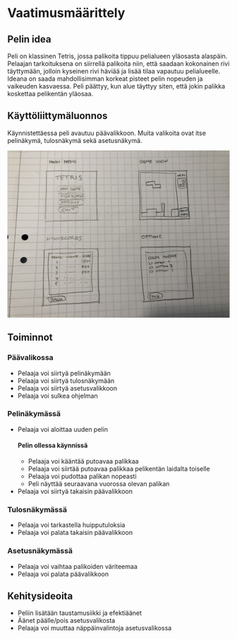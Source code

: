# Vaatimusmäärittely

## Pelin idea

Peli on klassinen Tetris, jossa palikoita tippuu pelialueen yläosasta alaspäin. Pelaajan tarkoituksena on siirrellä palikoita niin, että saadaan kokonainen rivi täyttymään, jolloin kyseinen rivi häviää ja lisää tilaa vapautuu pelialueelle. Ideana on saada mahdollisimman korkeat pisteet pelin nopeuden ja vaikeuden kasvaessa. Peli päättyy, kun alue täyttyy siten, että jokin palikka koskettaa pelikentän yläosaa.

## Käyttöliittymäluonnos

Käynnistettäessa peli avautuu päävalikkoon. Muita valikoita ovat itse pelinäkymä, tulosnäkymä sekä asetusnäkymä.

<img src="https://raw.githubusercontent.com/ajperttula/ot-harjoitustyo/master/dokumentaatio/kuvat/kayttoliittyma.jpeg" width="750">

## Toiminnot

### Päävalikossa
* Pelaaja voi siirtyä pelinäkymään
* Pelaaja voi siirtyä tulosnäkymään
* Pelaaja voi siirtyä asetusvalikkoon
* Pelaaja voi sulkea ohjelman

### Pelinäkymässä
* Pelaaja voi aloittaa uuden pelin
  #### Pelin ollessa käynnissä
  * Pelaaja voi kääntää putoavaa palikkaa
  * Pelaaja voi siirtää putoavaa palikkaa pelikentän laidalta toiselle
  * Pelaaja voi pudottaa palikan nopeasti
  * Peli näyttää seuraavana vuorossa olevan palikan
* Pelaaja voi siirtyä takaisin päävalikkoon

### Tulosnäkymässä
* Pelaaja voi tarkastella huipputuloksia
* Pelaaja voi palata takaisin päävalikkoon

### Asetusnäkymässä
* Pelaaja voi vaihtaa palikoiden väriteemaa
* Pelaaja voi palata päävalikkoon

## Kehitysideoita
* Peliin lisätään taustamusiikki ja efektiäänet
* Äänet päälle/pois asetusvalikosta
* Pelaaja voi muuttaa näppäinvalintoja asetusvalikossa
